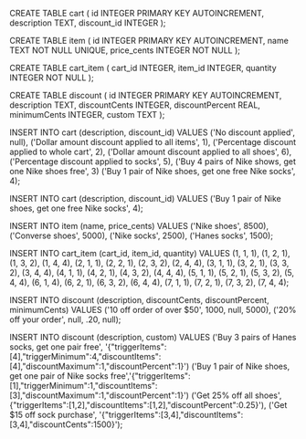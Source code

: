 CREATE TABLE cart (
  id INTEGER PRIMARY KEY AUTOINCREMENT,
  description TEXT,
  discount_id INTEGER
);

CREATE TABLE item (
  id INTEGER PRIMARY KEY AUTOINCREMENT,
  name TEXT NOT NULL UNIQUE,
  price_cents INTEGER NOT NULL
);

CREATE TABLE cart_item (
  cart_id INTEGER,
  item_id INTEGER,
  quantity INTEGER NOT NULL
);

CREATE TABLE discount (
  id INTEGER PRIMARY KEY AUTOINCREMENT,
  description TEXT,
  discountCents INTEGER,
  discountPercent REAL,
  minimumCents INTEGER,
  custom TEXT
);


INSERT INTO cart (description, discount_id) VALUES 
('No discount applied', null), 
('Dollar amount discount applied to all items', 1),
('Percentage discount applied to whole cart', 2),
('Dollar amount discount applied to all shoes', 6),
('Percentage discount applied to socks', 5),
('Buy 4 pairs of Nike shows, get one Nike shoes free', 3)
('Buy 1 pair of Nike shoes, get one free Nike socks', 4);


INSERT INTO cart (description, discount_id) VALUES 
('Buy 1 pair of Nike shoes, get one free Nike socks', 4);

INSERT INTO item (name, price_cents) VALUES 
('Nike shoes', 8500), 
('Converse shoes', 5000),
('Nike socks', 2500),
('Hanes socks', 1500);


INSERT INTO cart_item (cart_id, item_id, quantity) VALUES 
(1, 1, 1), 
(1, 2, 1),
(1, 3, 2),
(1, 4, 4),
(2, 1, 1), 
(2, 2, 1),
(2, 3, 2),
(2, 4, 4),
(3, 1, 1), 
(3, 2, 1),
(3, 3, 2),
(3, 4, 4),
(4, 1, 1), 
(4, 2, 1),
(4, 3, 2),
(4, 4, 4),
(5, 1, 1), 
(5, 2, 1),
(5, 3, 2),
(5, 4, 4),
(6, 1, 4), 
(6, 2, 1),
(6, 3, 2),
(6, 4, 4), 
(7, 1, 1), 
(7, 2, 1),
(7, 3, 2),
(7, 4, 4);

INSERT INTO discount (description, discountCents, discountPercent, minimumCents) VALUES 
('10 off order of over $50', 1000, null, 5000), 
('20% off your order', null, .20, null);

INSERT INTO discount (description, custom) VALUES
('Buy 3 pairs of Hanes socks, get one pair free', '{"triggerItems":[4],"triggerMinimum":4,"discountItems":[4],"discountMaximum":1,"discountPercent":1}')
('Buy 1 pair of Nike shoes, get one pair of Nike socks free','{"triggerItems":[1],"triggerMinimum":1,"discountItems":[3],"discountMaximum":1,"discountPercent":1}')
('Get 25% off all shoes', {"triggerItems":[1,2],"discountItems":[1,2],"discountPercent":0.25}'),
('Get $15 off sock purchase', '{"triggerItems":[3,4],"discountItems":[3,4],"discountCents":1500}');


